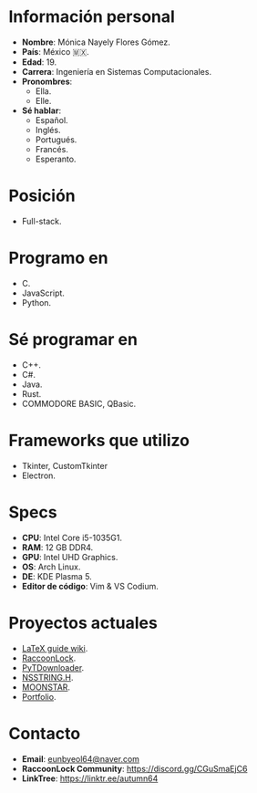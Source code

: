 # Información personal
* **Nombre**: Mónica Nayely Flores Gómez.
* **País**: México 🇲🇽.
* **Edad**: 19.
* **Carrera**: Ingeniería en Sistemas Computacionales.
* **Pronombres**:
  * Ella.
  * Elle.
* **Sé hablar**:
  * Español.
  * Inglés.
  * Portugués.
  * Francés.
  * Esperanto.
# Posición
* Full-stack.
# Programo en
  * C.
  * JavaScript.
  * Python.
# Sé programar en
  * C++.
  * C#.
  * Java.
  * Rust.
  * COMMODORE BASIC, QBasic.
# Frameworks que utilizo
  * Tkinter, CustomTkinter
  * Electron.
# Specs
  * **CPU**: Intel Core i5-1035G1.
  * **RAM**: 12 GB DDR4.
  * **GPU**: Intel UHD Graphics.
  * **OS**: Arch Linux.
  * **DE**: KDE Plasma 5.
  * **Editor de código**: Vim & VS Codium.
# Proyectos actuales
  * [LaTeX guide wiki](https://codeberg.org/Autumn64/latexguide).
  * [RaccoonLock](https://codeberg.org/Autumn64/RaccoonLock).
  * [PyTDownloader](https://codeberg.org/Autumn64/PyTDownloader).
  * [NSSTRING.H](https://codeberg.org/Autumn64/nsstring.h).
  * [MOONSTAR](https://codeberg.org/Autumn64/moonstar).
  * [Portfolio](https://codeberg.org/Autumn64/portfolio).
# Contacto
  * **Email**: eunbyeol64@naver.com
  * **RaccoonLock Community**: https://discord.gg/CGuSmaEjC6
  * **LinkTree**: https://linktr.ee/autumn64
